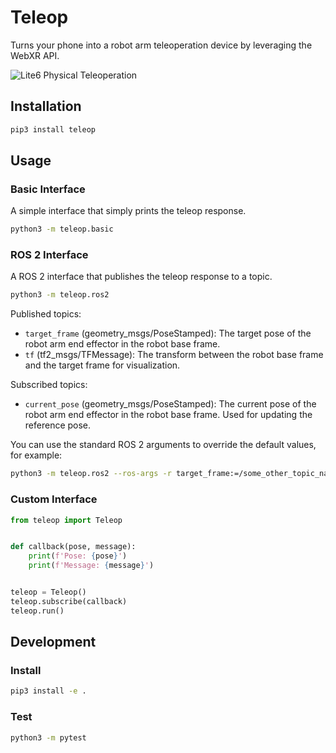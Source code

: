# Teleop

Turns your phone into a robot arm teleoperation device by leveraging the WebXR API.

![Lite6 Physical Teleoperation](./media/lite6_physical_teleop.gif)

## Installation
```bash
pip3 install teleop
```

## Usage

### Basic Interface

A simple interface that simply prints the teleop response.

```bash
python3 -m teleop.basic
```

### ROS 2 Interface

A ROS 2 interface that publishes the teleop response to a topic.

```bash
python3 -m teleop.ros2
```

Published topics:
- `target_frame` (geometry_msgs/PoseStamped): The target pose of the robot arm end effector in the robot base frame.
- `tf` (tf2_msgs/TFMessage): The transform between the robot base frame and the target frame for visualization.

Subscribed topics:
- `current_pose` (geometry_msgs/PoseStamped): The current pose of the robot arm end effector in the robot base frame. Used for updating the reference pose.


You can use the standard ROS 2 arguments to override the default values, for example:
```bash
python3 -m teleop.ros2 --ros-args -r target_frame:=/some_other_topic_name
```

### Custom Interface
```python
from teleop import Teleop


def callback(pose, message):
    print(f'Pose: {pose}')
    print(f'Message: {message}')


teleop = Teleop()
teleop.subscribe(callback)
teleop.run()
```

## Development

### Install
```bash
pip3 install -e .
```

### Test

```bash
python3 -m pytest
```

